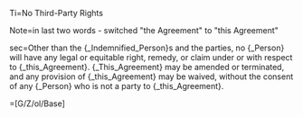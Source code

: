 Ti=No Third-Party Rights

Note=in last two words - switched "the Agreement" to "this Agreement"

sec=Other than the {_Indemnified_Person}s and the parties, no {_Person} will have any legal or equitable right, remedy, or claim under or with respect to {_this_Agreement}.  {_This_Agreement} may be amended or terminated, and any provision of {_this_Agreement} may be waived, without the consent of any {_Person} who is not a party to  {_this_Agreement}.

=[G/Z/ol/Base]
